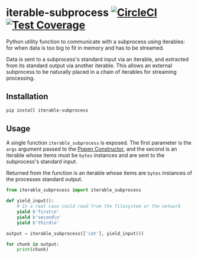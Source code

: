 # iterable-subprocess [![CircleCI](https://circleci.com/gh/uktrade/iterable-subprocess.svg?style=shield)](https://circleci.com/gh/uktrade/iterable-subprocess) [![Test Coverage](https://api.codeclimate.com/v1/badges/048c4f322de3361468af/test_coverage)](https://codeclimate.com/github/uktrade/iterable-subprocess/test_coverage)

Python utility function to communicate with a subprocess using iterables: for when data is too big to fit in memory and has to be streamed.

Data is sent to a subprocess's standard input via an iterable, and extracted from its standard output via another iterable. This allows an external subprocess to be naturally placed in a chain of iterables for streaming processing.


## Installation

```bash
pip install iterable-subprocess
```


## Usage

A single function `iterable_subprocess` is exposed. The first parameter is the `args` argument passed to the [Popen Constructor](https://docs.python.org/3/library/subprocess.html#popen-constructor), and the second is an iterable whose items must be `bytes` instances and are sent to the subprocess's standard input.

Returned from the function is an iterable whose items are `bytes` instances of the processes standard output.

```python
from iterable_subprocess import iterable_subprocess

def yield_input():
    # In a real case could read from the filesystem or the network
    yield b'first\n'
    yield b'second\n'
    yield b'third\n'

output = iterable_subprocess(['cat'], yield_input())

for chunk in output:
    print(chunk)
```
